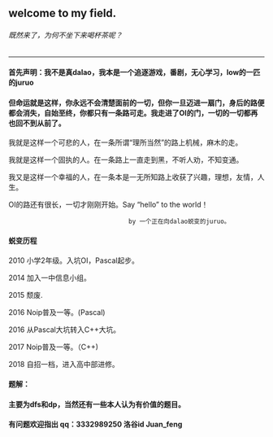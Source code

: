 ## welcome to my field.
###### 既然来了，为何不坐下来喝杯茶呢？
*** 
#### 首先声明：我不是真dalao，我本是一个追逐游戏，番剧，无心学习，low的一匹的juruo
#### 但命运就是这样，你永远不会清楚面前的一切，但你一旦迈进一扇门，身后的路便都会消失，自始至终，你都只有一条路可走。我走进了OI的门，一切的一切都再也回不到从前了。

我就是这样一个可悲的人，在一条所谓“理所当然”的路上机械，麻木的走。

我就是这样一个固执的人。在一条路上一直走到黑，不听人劝，不知变通。

我又是这样一个幸福的人，在一条本是一无所知路上收获了兴趣，理想，友情，人生。

OI的路还有很长，一切才刚刚开始。Say “hello” to the world！

                                     by 一个正在向dalao蜕变的juruo。
                                     

#### 蜕变历程
2010 小学2年级。入坑OI，Pascal起步。

2014 加入一中信息小组。

2015 颓废.

2016 Noip普及一等。(Pascal)

2016 从Pascal大坑转入C++大坑。

2017 Noip普及一等。（C++)

2018 自招一档，进入高中部进修。


#### 题解：
#### 主要为dfs和dp，当然还有一些本人认为有价值的题目。

#### 有问题欢迎指出 qq：3332989250 洛谷id Juan_feng

